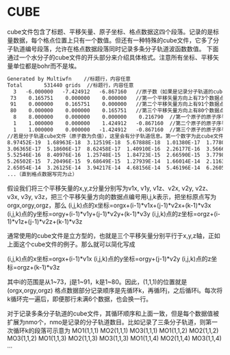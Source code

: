 # CUBE

cube文件包含了标题、平移矢量、原子坐标、格点数据这四个段落。记录的是标量数据，每个格点位置上只有一个数值。但还有一种特殊的cube文件，它多了分子轨道编号段落，允许在格点数据段落同时记录多条分子轨道波函数数值。
下面通过一个水分子的cube文件的开头部分来介绍具体格式。注意所有坐标、平移矢量单位都是bohr而不是埃。

```txt
Generated by Multiwfn    //标题行，内容任意
Total       531440 grids  //标题行，内容任意
  3   -6.000000   -7.424912   -6.867160   //原子数（如果是记录分子轨道的cube文件则原子数为负值）；格点数据原点的X/Y/Z坐标
 73    0.165751    0.000000    0.000000   //第一个平移矢量方向上有73个数据点；平移矢量x,y,z分量
 91    0.000000    0.165751    0.000000   //第二个平移矢量方向上有91个数据点；同上
 80    0.000000    0.000000    0.165751   //第三个平移矢量方向上有80个数据点；同上
  8    8.000000    0.000000    0.000000    0.216790  //第一个原子的原子序号（氧）；原子核的有效电荷数（等于实际计算时原子的电子数）；X/Y/Z坐标。注意在使用赝势的时候由于一部分内核电子和核电荷的效果被赝势所代替，因此原子核的有效电荷数将小于原子序数
  1    1.000000    0.000000    1.424912   -0.867160  //第二个原子的原子序号（氢）；同上
  1    1.000000    0.000000   -1.424912   -0.867160  //第三个原子的原子序号（氢）；同上
//若是分子轨道cube文件（原子数为负值），这里会有分子轨道信息。第一个数字为此cube文件包含的分子轨道的数目，接下来是每个分子轨道的序号。比如此处有一行3 1 5 7就代表cube文件含3个分子轨道，分别是1、5、7号MO。分子轨道信息内容中每10个数字换一行
8.97452E-19  1.68963E-18  3.12519E-18  5.67888E-18  1.01380E-17  1.77805E-17   //每个格点位置上的数值，每六个换一行，1PE13.5格式，后同。
3.06365E-17  5.18606E-17  8.62458E-17  1.40910E-16  2.26177E-16  3.56662E-16
5.52546E-16  8.40976E-16  1.25748E-15  1.84723E-15  2.66590E-15  3.77982E-15
5.26502E-15  7.20496E-15  9.68649E-15  1.27939E-14  1.66014E-14  2.11635E-14
2.65054E-14  3.26125E-14  3.94217E-14  4.68156E-14  5.46196E-14  6.26051E-14
...（直到格点数据写完为止）
```

假设我们将三个平移矢量的x,y,z分量分别写为v1x, v1y, v1z、v2x, v2y, v2z、v3x, v3y, v3z，把三个平移矢量方向的数据点编号用i,j,k表示，把坐标原点写为orgx,orgy,orgz，那么
(i,j,k)点的x坐标=orgx+(i-1)*v1x+(j-1)*v2x+(k-1)*v3x
(i,j,k)点的y坐标=orgy+(i-1)*v1y+(j-1)*v2y+(k-1)*v3y
(i,j,k)点的z坐标=orgz+(i-1)*v1z+(j-1)*v2z+(k-1)*v3z

通常使用的cube文件是立方型的，也就是三个平移矢量分别平行于x,y,z轴，正如上面这个cube文件的例子。那么就可以简化写成

(i,j,k)点的x坐标=orgx+(i-1)*v1x
(i,j,k)点的y坐标=orgy+(j-1)*v2y
(i,j,k)点的z坐标=orgz+(k-1)*v3z

其中i的范围是从1~73，j是1~91，k是1~80。因此，(1,1,1)的位置就是(orgx,orgy,orgz)
格点数据部分记录顺序是先循环k，再循环j，之后循环i。每次将k循环完一遍后，即便那行未满6个数据，也会换一行。

对于记录多条分子轨道的cube文件，其循环顺序和上面一致，但是每个数据值被扩展为nmo个，nmo是记录的分子轨道数目。比如记录了三条分子轨道，则第一次循环k的段落可示意为
MO1(1,1,1) MO2(1,1,1) MO3(1,1,1) MO1(1,1,2) MO2(1,1,2) MO3(1,1,2)
MO1(1,1,3) MO2(1,1,3) MO3(1,1,3) MO1(1,1,4) MO2(1,1,4) MO3(1,1,4)
...